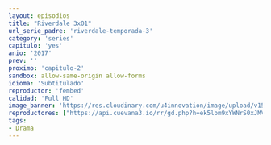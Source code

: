 ```yaml
---
layout: episodios
title: "Riverdale 3x01"
url_serie_padre: 'riverdale-temporada-3'
category: 'series'
capitulo: 'yes'
anio: '2017'
prev: ''
proximo: 'capitulo-2'
sandbox: allow-same-origin allow-forms
idioma: 'Subtitulado'
reproductor: 'fembed'
calidad: 'Full HD'
image_banner: 'https://res.cloudinary.com/u4innovation/image/upload/v1565152608/maxresdefault-min_vy9nnj.jpg'
reproductores: ["https://api.cuevana3.io/rr/gd.php?h=ek5lbm9xYWNrS0xJMVp5b21KREk0dFBLbjVkaHhkRGdrOG1jbnBpUnhhS1ZxbmgrWk5mSzJLNnhZSnlkbDhDbnpwZWVnWWZVbExhWTJvVm9iTE9UeGQyU3FadVkyUT09"]
tags:
- Drama
---
```












